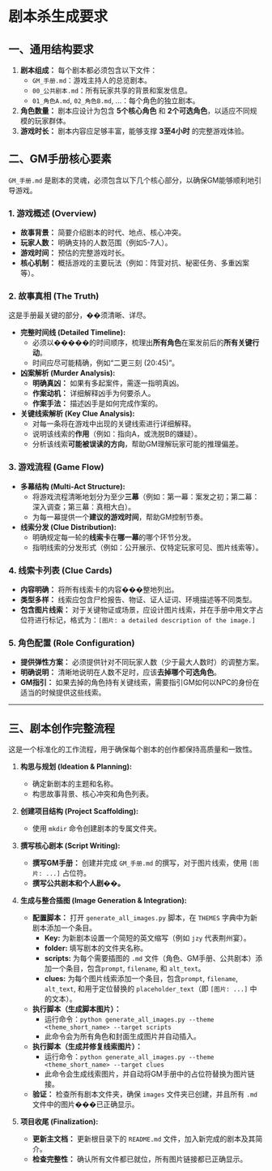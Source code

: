 
# 剧本杀生成要求

## 一、通用结构要求

1.  **剧本组成：** 每个剧本都必须包含以下文件：
    *   `GM_手册.md`：游戏主持人的总览剧本。
    *   `00_公共剧本.md`：所有玩家共享的背景和案发信息。
    *   `01_角色A.md`, `02_角色B.md`, ...：每个角色的独立剧本。
2.  **角色数量：** 剧本应设计为包含 **5个核心角色** 和 **2个可选角色**，以适应不同规模的玩家群体。
3.  **游戏时长：** 剧本内容应足够丰富，能够支撑 **3至4小时** 的完整游戏体验。

## 二、GM手册核心要素

`GM_手册.md` 是剧本的灵魂，必须包含以下几个核心部分，以确保GM能够顺利地引导游戏。

### 1. 游戏概述 (Overview)
*   **故事背景：** 简要介绍剧本的时代、地点、核心冲突。
*   **玩家人数：** 明确支持的人数范围（例如5-7人）。
*   **游戏时间：** 预估的完整游戏时长。
*   **核心机制：** 概括游戏的主要玩法（例如：阵营对抗、秘密任务、多重凶案等）。

### 2. 故事真相 (The Truth)
这是手册最关键的部分，��须清晰、详尽。
*   **完整时间线 (Detailed Timeline):**
    *   必须以�����的时间顺序，梳理出**所有角色**在案发前后的**所有关键行动**。
    *   时间应尽可能精确，例如“二更三刻 (20:45)”。
*   **凶案解析 (Murder Analysis):**
    *   **明确真凶：** 如果有多起案件，需逐一指明真凶。
    *   **作案动机：** 详细解释凶手为何要杀人。
    *   **作案手法：** 描述凶手是如何完成作案的。
*   **关键线索解析 (Key Clue Analysis):**
    *   对每一条将在游戏中出现的关键线索进行详细解释。
    *   说明该线索的**作用**（例如：指向A，或洗脱B的嫌疑）。
    *   分析该线索**可能被误读的方向**，帮助GM理解玩家可能的推理偏差。

### 3. 游戏流程 (Game Flow)
*   **多幕结构 (Multi-Act Structure):**
    *   将游戏流程清晰地划分为至少**三幕**（例如：第一幕：案发之初；第二幕：深入调查；第三幕：真相大白）。
    *   为每一幕提供一个**建议的游戏时间**，帮助GM控制节奏。
*   **线索分发 (Clue Distribution):**
    *   明确规定每一轮的**线索卡**在**哪一幕**的哪个环节分发。
    *   指明线索的分发形式（例如：公开展示、仅特定玩家可见、图片线索等）。

### 4. 线索卡列表 (Clue Cards)
*   **内容明确：** 将所有线索卡的内容���整地列出。
*   **类型多样：** 线索应包含尸检报告、物证、证人证词、环境描述等不同类型。
*   **包含图片线索：** 对于关键物证或场景，应设计图片线索，并在手册中用文字占位符进行标记，格式为：`[图片: a detailed description of the image.]`

### 5. 角色配置 (Role Configuration)
*   **提供弹性方案：** 必须提供针对不同玩家人数（少于最大人数时）的调整方案。
*   **明确说明：** 清晰地说明在人数不足时，应该**去掉哪个可选角色**。
*   **GM指引：** 如果去掉的角色持有关键线索，需要指引GM如何以NPC的身份在适当的时候提供这些线索。

---

## 三、剧本创作完整流程

这是一个标准化的工作流程，用于确保每个剧本的创作都保持高质量和一致性。

1.  **构思与规划 (Ideation & Planning):**
    *   确定新剧本的主题和名称。
    *   构思故事背景、核心冲突和角色列表。

2.  **创建项目结构 (Project Scaffolding):**
    *   使用 `mkdir` 命令创建剧本的专属文件夹。

3.  **撰写核心剧本 (Script Writing):**
    *   **撰写GM手册：** 创建并完成 `GM_手册.md` 的撰写，对于图片线索，使用 `[图片: ...]` 占位符。
    *   **撰写公共剧本和个人剧��。**

4.  **生成与整合插图 (Image Generation & Integration):**
    *   **配置脚本：** 打开 `generate_all_images.py` 脚本，在 `THEMES` 字典中为新剧本添加一个条目。
        *   **Key:** 为新剧本设置一个简短的英文缩写（例如 `jzy` 代表荆州宴）。
        *   **folder:** 填写剧本的文件夹名称。
        *   **scripts:** 为每个需要插图的 `.md` 文件（角色、GM手册、公共剧本）添加一个条目，包含`prompt`, `filename`, 和 `alt_text`。
        *   **clues:** 为每个图片线索添加一个条目，包含`prompt`, `filename`, `alt_text`, 和用于定位替换的 `placeholder_text`（即 `[图片: ...]` 中的文本）。
    *   **执行脚本（生成脚本图片）：**
        *   运行命令：`python generate_all_images.py --theme <theme_short_name> --target scripts`
        *   此命令会为所有角色和封面生成图片并自动插入。
    *   **执行脚本（生成并修复线索图片）：**
        *   运行命令：`python generate_all_images.py --theme <theme_short_name> --target clues`
        *   此命令会生成线索图片，并自动将GM手册中的占位符替换为图片链接。
    *   **验证：** 检查所有剧本文件夹，确保 `images` 文件夹已创建，并且所有 `.md` 文件中的图片���已正确显示。

5.  **项目收尾 (Finalization):**
    *   **更新主文档：** 更新根目录下的 `README.md` 文件，加入新完成的剧本及其简介。
    *   **检查完整性：** 确认所有文件都已就位，所有图片链接都已正确显示。
